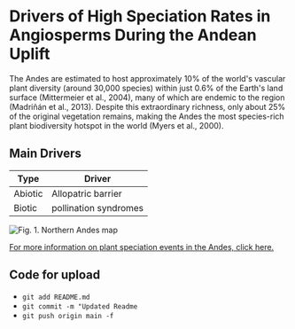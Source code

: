 #   Drivers of High Speciation Rates in Angiosperms During the Andean Uplift

The Andes are estimated to host approximately 10% of the world's vascular plant diversity (around 30,000 species) within just 0.6% of the Earth's land surface (Mittermeier et al., 2004), many of which are endemic to the region (Madriñán et al., 2013). Despite this extraordinary richness, only about 25% of the original vegetation remains, making the Andes the most species-rich plant biodiversity hotspot in the world (Myers et al., 2000).

## Main Drivers

Type | Driver
-------|-----------
Abiotic | Allopatric barrier
Biotic | pollination syndromes


![Fig. 1. Northern Andes map](https://github.com/Yef05/GITHUB-FROM-TERMINAL/blob/main/Captura%20de%20pantalla%202025-03-28%20165311.png)

[For more information on plant speciation events in the Andes, click here.](https://doi.org/10.1073/pnas.0811421106)

## Code for upload
* ```git add README.md```
* ```git commit -m "Updated Readme```
* ```git push origin main -f```
